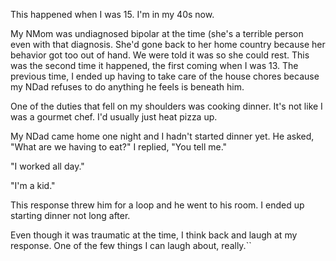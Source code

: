This happened when I was 15. I'm in my 40s now.

My NMom was undiagnosed bipolar at the time (she's a terrible person even with that diagnosis. She'd gone back to her home country because her behavior got too out of hand. We were told it was so she could rest. This was the second time it happened, the first coming when I was 13. The previous time, I ended up having to take care of the house chores because my NDad refuses to do anything he feels is beneath him.

One of the duties that fell on my shoulders was cooking dinner. It's not like I was a gourmet chef. I'd usually just heat pizza up.

My NDad came home one night and I hadn't started dinner yet. He asked, "What are we having to eat?" I replied, "You tell me."

"I worked all day."

"I'm a kid."

This response threw him for a loop and he went to his room. I ended up starting dinner not long after.

Even though it was traumatic at the time, I think back and laugh at my response. One of the few things I can laugh about, really.``